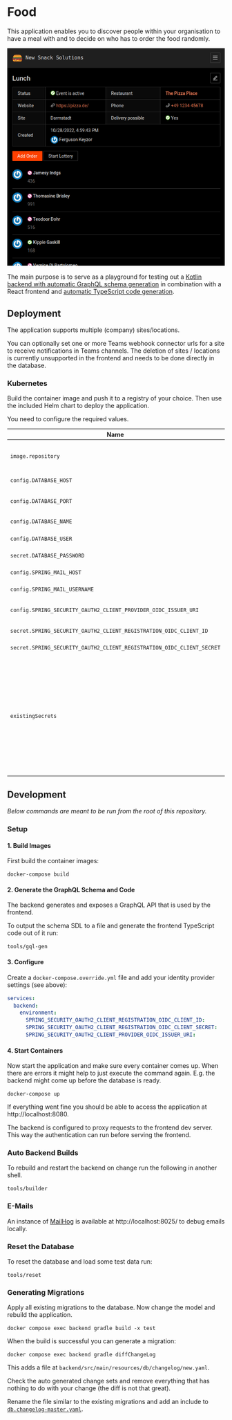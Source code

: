 # Food

This application enables you to discover people within your organisation to have a meal with and to decide on who has to order the food randomly.

![](docs/images/preview.png)

The main purpose is to serve as a playground for testing out a [Kotlin backend with automatic GraphQL schema generation](https://github.com/ExpediaGroup/graphql-kotlin) in combination with a React frontend and [automatic TypeScript code generation](https://github.com/dotansimha/graphql-code-generator).

## Deployment

The application supports multiple (company) sites/locations.

You can optionally set one or more Teams webhook connector urls for a site to receive notifications in Teams channels.
The deletion of sites / locations is currently unsupported in the frontend and needs to be done directly in the database.

### Kubernetes

Build the container image and push it to a registry of your choice. Then use the included Helm chart to deploy the application.

You need to configure the required values.

| Name | Description | Required |
|---|---|---|
| `image.repository` | The registry url where you pushed the image to | Yes |
| `config.DATABASE_HOST` | MariaDB server host | Yes |
| `config.DATABASE_PORT` | Database port | No (defaults to `3306`)|
| `config.DATABASE_NAME` | Database name | Yes |
| `config.DATABASE_USER` | Database username | Yes |
| `secret.DATABASE_PASSWORD` | Database password | Yes |
| `config.SPRING_MAIL_HOST` | SMTP server host | Yes |
| `config.SPRING_MAIL_USERNAME` | SMTP username | Yes |
| `config.SPRING_SECURITY_OAUTH2_CLIENT_PROVIDER_OIDC_ISSUER_URI`| OIDC issuer URL of your IDP | Yes |
| `secret.SPRING_SECURITY_OAUTH2_CLIENT_REGISTRATION_OIDC_CLIENT_ID` | OIDC client id | Yes |
| `secret.SPRING_SECURITY_OAUTH2_CLIENT_REGISTRATION_OIDC_CLIENT_SECRET` | OIDC client secret | Yes |
| `existingSecrets` | An array of existing secrets if you do not want the chart to create the secrets for you. The included keys should be the same as for config/secret described above. | No |

## Development

*Below commands are meant to be run from the root of this repository.*

### Setup

#### 1. Build Images

First build the container images:
```shell
docker-compose build
```

#### 2. Generate the GraphQL Schema and Code

The backend generates and exposes a GraphQL API that is used by the frontend.

To output the schema SDL to a file and generate the frontend TypeScript code out of it run:
```shell
tools/gql-gen
```

#### 3. Configure

Create a `docker-compose.override.yml` file and add your identity provider settings (see above):

```yaml
services:
  backend:
    environment:
      SPRING_SECURITY_OAUTH2_CLIENT_REGISTRATION_OIDC_CLIENT_ID:
      SPRING_SECURITY_OAUTH2_CLIENT_REGISTRATION_OIDC_CLIENT_SECRET:
      SPRING_SECURITY_OAUTH2_CLIENT_PROVIDER_OIDC_ISSUER_URI:
```

#### 4. Start Containers

Now start the application and make sure every container comes up. When there are errors it might help to just execute the command again. E.g. the backend might come up before the database is ready.
```shell
docker-compose up
```

If everything went fine you should be able to access the application at http://localhost:8080.

The backend is configured to proxy requests to the frontend dev server. This way the authentication can run before serving the frontend.

### Auto Backend Builds

To rebuild and restart the backend on change run the following in another shell.
```shell
tools/builder
```

### E-Mails

An instance of [MailHog](https://github.com/mailhog/MailHog) is available at http://localhost:8025/ to debug emails locally.

### Reset the Database

To reset the database and load some test data run:
```shell
tools/reset
```

### Generating Migrations

Apply all existing migrations to the database. Now change the model and rebuild the application.
```shell
docker compose exec backend gradle build -x test
```

When the build is successful you can generate a migration:
```shell
docker compose exec backend gradle diffChangeLog
```

This adds a file at `backend/src/main/resources/db/changelog/new.yaml`.

Check the auto generated change sets and remove everything that has nothing to do with your change (the diff is not that great).

Rename the file similar to the existing migrations and add an include to [`db.changelog-master.yaml`](backend/src/main/resources/db/changelog/db.changelog-master.yaml).
